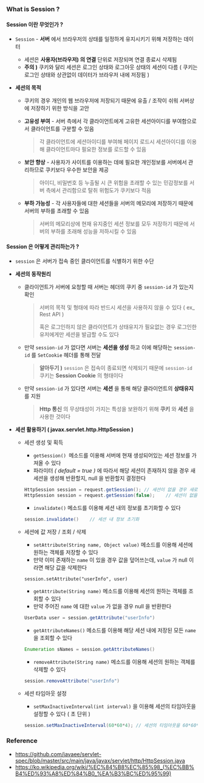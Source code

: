 ### What is Session ?



#### Session 이란 무엇인가 ?

- `Session` - **서버** 에서 브라우저의 상태를 일정하게 유지시키기 위해 저장하는 데이터
  - 세션은 **사용자(브라우저) 의 연결** 단위로 저장되며 연결 종료시 삭제됨
  - **주의 )** 쿠키와 달리 세션은 로그인 상태와 로그아웃 상태의 세션이 다름 ( 쿠키는 로그인 상태와 상관없이 데이터가 브라우저 내에 저장됨 )

- **세션의 목적**

  - 쿠키의 경우 개인의 웹 브라우저에 저장되기 때문에 유출 / 조작이 쉬워 서버상에 저장하기 위한 방식을 고안

  - **고유성 부여** - 서버 측에서 각 클라이언트에게 고유한 세션아이디를 부여함으로서 클라이언트를 구분할 수 있음

    > 각 클라이언트에 세션아이디를 부여해 페이지 로드시 세션아이디를 이용해 클라이언트마다 필요한 정보를 로드할 수 있음

  - **보안 향상** - 사용자가 사이트를 이용하는 데에 필요한 개인정보를 서버에서 관리하므로 쿠키보다 우수한 보안을 제공

    > 아이디, 비밀번호 등 누출될 시 큰 위험을 초래할 수 있는 민감정보를 서버 측에서 관리함으로 탈취 위험도가 쿠키보다 적음

  - **부하 가능성** - 각 사용자들에 대한 세션들을 서버의 메모리에 저장하기 때문에 서버의 부하를 초래할 수 있음 

    > 서버의 메모리상에 현재 유지중인 세션 정보를 모두 저장하기 때문에 서버의 부하를 초래해 성능을 저하시킬 수 있음



#### Session 은 어떻게 관리하는가 ?

- `session` 은 서버가 접속 중인 클라이언트를 식별하기 위한 수단

- **세션의 동작원리**

  - 클라이언트가 서버에 요청할 때 서버는 헤더의 쿠키 중 `session-id` 가 있는지 확인

    > 서버의 목적 및 형태에 따라 반드시 세션을 사용하지 않을 수 있다 ( ex_ Rest API )
    >
    > 혹은 로그인하지 않은 클라이언트가 상태유지가 필요없는 경우 로그인한 유저에게만 세션을 발급할 수도 있다

  - 만약 `session-id` 가 없다면 서버는 **세션을 생성** 하고 이에 해당하는 `session-id` 를 `SetCookie` 헤더를 통해 전달

    > **알아두기 )** `session` 은 접속이 종료되면 삭제되기 때문에 `session-id` 쿠키는 **Session Cookie** 의 형태이다

  - 만약 `session-id` 가 있다면 서버는 **세션** 을 통해 해당 클라이언트의 **상태유지** 를 지원

    > **Http 통신** 의 무상태성이 가지는 특성을 보완하기 위해 **쿠키** 와 **세션** 을 사용한 것이다

- **세션 활용하기 ( javax.servlet.http.HttpSession )**

  - 세션 생성 및 획득

    - `getSession() `메소드를 이용해 서버에 현재 생성되어있는 세션 정보를 가져올 수 있다
    - 파라미터 *( default = true )* 에 따라서 해당 세션이 존재하지 않을 경우 새 세션을 생성해 반환할지, null 을 반환할지 결정한다

    ~~~java
    HttpSession session = request.getSession();	// 세션이 없을 경우 새로운 세션 생성 및 반환 
    HttpSession session = request.getSession(false);	// 세션이 없을 경우 null 반환
    ~~~

    - `invalidate()` 메소드를 이용해 세션 내의 정보를 초기화할 수 있다

    ~~~java
    session.invalidate()	// 세션 내 정보 초기화
    ~~~

  - 세션에 값 저장 / 조회 / 삭제

    - `setAttribute(String name, Object value)` 메소드를 이용해 세션에 원하는 객체를 저장할 수 있다
    - 만약 이미 존재하는 `name` 이 있을 경우 값을 덮어쓰는데, `value` 가 null 이라면 해당 값을 삭제한다

    ~~~
    session.setAttribute("userInfo", user)
    ~~~

    - `getAttribute(String name)` 메소드를 이용해 세션의 원하는 객체를 조회할 수 있다
    - 만약 주어진 `name` 에 대한 `value` 가 없을 경우 null 을 반환한다

    ~~~java
    UserData user = session.getAttribute("userInfo")
    ~~~

    - `getAttributeNames()` 메소드를 이용해 해당 세션 내에 저장된 모든 `name` 을 조회할 수 있다

    ~~~java
    Enumeration sNames = session.getAttributeNames()
    ~~~

    - `removeAttribute(String name)` 메소드를 이용해 세션의 원하는 객체를 삭제할 수 있다

    ~~~java
    session.removeAttribute("userInfo")
    ~~~

  - 세션 타임아웃 설정

    - `setMaxInactiveInterval(int interval)` 을 이용해 세션의 타임아웃을 설정할 수 있다 ( 초 단위 )

    ~~~java
    session.setMaxInactiveInterval(60*60*4); // 세션의 타임아웃을 60*60*4초 = 4시간으로 설정 
    ~~~

    



### Reference

- https://github.com/javaee/servlet-spec/blob/master/src/main/java/javax/servlet/http/HttpSession.java
- https://ko.wikipedia.org/wiki/%EC%84%B8%EC%85%98_(%EC%BB%B4%ED%93%A8%ED%84%B0_%EA%B3%BC%ED%95%99)